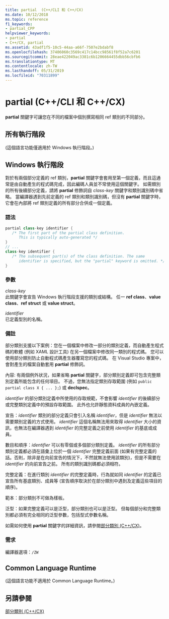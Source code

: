 ```yaml
---
title: partial  (C++/CLI 和 C++/CX)
ms.date: 10/12/2018
ms.topic: reference
f1_keywords:
- partial_CPP
helpviewer_keywords:
- partial
- C++/CX, partial
ms.assetid: 43adf1f5-10c5-44aa-a66f-7507e2bdabf8
ms.openlocfilehash: 37406060c3569c417c14bcc98561f8f52a7c6201
ms.sourcegitcommit: 28eae422049ac3381c6b1206664455dbb56cbfb6
ms.translationtype: MT
ms.contentlocale: zh-TW
ms.lasthandoff: 05/31/2019
ms.locfileid: "70311899"
---
```

# <a name="partial--ccli-and-ccx"></a>partial  (C++/CLI 和 C++/CX)

**partial** 關鍵字可讓您在不同的檔案中個別撰寫相同 ref 類別的不同部分。

## <a name="all-runtimes"></a>所有執行階段

(這個語言功能僅適用於 Windows 執行階段。)

## <a name="windows-runtime"></a>Windows 執行階段

對於有兩個部分定義的 ref 類別，**partial** 關鍵字會套用至第一個定義，而且這通常是由自動產生的程式碼完成，因此編碼人員並不常使用這個關鍵字。 如需類別的所有後續部分定義，請將 **partial** 修飾詞自 *class-key* 關鍵字和類別識別碼中省略。 當編譯器遇到先前定義的 ref 類別和類別識別碼，但沒有 **partial** 關鍵字時，它會在內部將 ref 類別定義的所有部分合併成一個定義。

### <a name="syntax"></a>語法

```cpp
partial class-key identifier {
   /* The first part of the partial class definition.
      This is typically auto-generated */
}
// ...
class-key identifier {
   /* The subsequent part(s) of the class definition. The same
      identifier is specified, but the "partial" keyword is omitted. */
}
```

### <a name="parameters"></a>參數

*class-key*<br/>
此關鍵字會宣告 Windows 執行階段支援的類別或結構。 任一 **ref class**、**value class**、**ref struct** 或 **value struct**。

*identifier*<br/>
已定義型別的名稱。

### <a name="remarks"></a>備註

部分類別支援以下案例：您在一個檔案中修改一部分的類別定義，而自動產生程式碼的軟體 (例如 XAML 設計工具) 在另一個檔案中修改同一類別的程式碼。 您可以使用部分類別防止自動程式碼產生器覆寫您的程式碼。 在 Visual Studio 專案中，會對產生的檔案自動套用 **partial** 修飾詞。

內容: 有兩個例外狀況，如果省略 **partial** 關鍵字，部分類別定義即可包含完整類別定義所能包含的任何項目。 不過，您無法指定類別存取範圍 (例如 `public partial class X { ... };`) 或 **declspec**。

*identifier* 的部分類別定義中所使用的存取規範，不會影響 *identifier* 的後續部分或完整類別定義中的預設存取範圍。 此外也允許靜態資料成員的內嵌定義。

宣告：*identifier* 類別的部分定義只會引入名稱 *identifier*，但是 *identifier* 無法以需要類別定義的方式使用。 *identifier* 這個名稱無法用來取得 *identifier* 大小的資訊，也無法在編譯器遇到 *identifier* 的完整定義之前使用 *identifier* 的基底或成員。

數目和順序：*identifier* 可以有零個或多個部分類別定義。 *identifier* 的所有部分類別定義都必須在語彙上位於一個 *identifier* 完整定義前面 (如果有完整定義的話。否則，除非是在向前宣告的情況下，不然就無法使用該類別)，但是不需要在 *identifier* 的向前宣告之前。 所有的類別識別碼都必須相符。

完整定義：在進行類別 *identifier* 的完整定義時，行為就如同 *identifier* 的定義已宣告所有基底類別、成員等 (宣告順序取決於在部分類別中遇到及定義這些項目的順序)。

範本：部分類別不可做為樣板。

泛型：如果完整定義可以是泛型，部分類別也可以是泛型。 但每個部分和完整類別都必須有完全相同的泛型參數，包括型式參數名稱。

如需如何使用 **partial** 關鍵字的詳細資訊，請參閱[部分類別 (C++/CX)](https://go.microsoft.com/fwlink/p/?LinkId=249023)。

### <a name="requirements"></a>需求

編譯器選項：`/ZW`

## <a name="common-language-runtime"></a>Common Language Runtime

(這個語言功能不適用於 Common Language Runtime。)

## <a name="see-also"></a>另請參閱

[部分類別 (C++/CX)](https://go.microsoft.com/fwlink/p/?LinkId=249023)